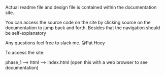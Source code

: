 Actual readme file and design file is contained within the documentation site. 

You can access the source code on the site by clicking source on the documentation to jump back and forth. Besides that
the navigation should be self-explanatory

Any questions feel free to slack me.
@Pat Hoey

To access the site:

phase_1 --> html --> index.html (open this with a web browser to see documentation)